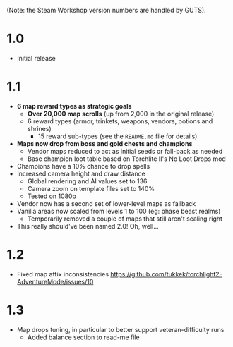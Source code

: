 (Note: the Steam Workshop version numbers are handled by GUTS).

# 1.0

* Initial release

# 1.1

* **6 map reward types as strategic goals**
  * **Over 20,000 map scrolls** (up from 2,000 in the original release)
  * 6 reward types (armor, trinkets, weapons, vendors, potions and shrines)
    * 15 reward sub-types (see the `README.md` file for details)
* **Maps now drop from boss and gold chests and champions**
  * Vendor maps reduced to act as initial seeds or fall-back as needed
  * Base champion loot table based on Torchlite II's No Loot Drops mod
* Champions have a 10% chance to drop spells
* Increased camera height and draw distance
  * Global rendering and AI values set to 136
  * Camera zoom on template files set to 140%
  * Tested on 1080p
* Vendor now has a second set of lower-level maps as fallback
* Vanilla areas now scaled from levels 1 to 100 (eg: phase beast realms)
  * Temporarily removed a couple of maps that still aren't scaling right
* This really should've been named 2.0! Oh, well...

# 1.2

* Fixed map affix inconsistencies https://github.com/tukkek/torchlight2-AdventureMode/issues/10

# 1.3

* Map drops tuning, in particular to better support veteran-difficulty runs
  * Added balance section to read-me file
 
